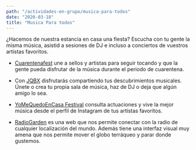```yaml
---
path: "/actividades-en-grupo/musica-para-todos"
date: "2020-03-18"
title: "Musica Para todos"
---
```


¿Hacemos de nuestra estancia en casa una fiesta? Escucha con tu gente la misma música, asistid a sesiones de DJ e incluso a conciertos de vuestros artistas favoritos.

* [Cuarentenafest](https://cuarentenafest.tumblr.com/) une a sellos y artistas para seguir tocando y que la gente pueda disfrutar de la música durante el periodo de cuarentena.

* Con [JQBX](https://www.jqbx.fm/) disfrutarás compartiendo tus descubrimientos musicales. Únete o crea tu propia sala de música, haz de DJ o deja que algún amigo lo sea.

* [YoMeQuedoEnCasa Festival](https://www.yomequedoencasafestival.com/) consulta actuaciones y vive la mejor música desde el perfil de Instagram de tus artístas favoritos.

* [RadioGarden](http://radio.garden/visit/madrid/hFG1a7Dk) es una web que nos permite conectar con la radio de cualquier localización del mundo. Además tiene una interfaz visual muy amena que nos permite mover el globo terráqueo y parar donde gustemos.